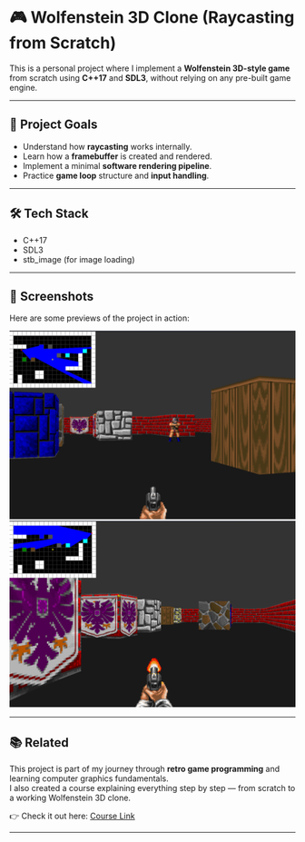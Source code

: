 # 🎮 Wolfenstein 3D Clone (Raycasting from Scratch)

This is a personal project where I implement a **Wolfenstein 3D-style game** from scratch using **C++17** and **SDL3**, without relying on any pre-built game engine.

---

## 🚀 Project Goals
- Understand how **raycasting** works internally.  
- Learn how a **framebuffer** is created and rendered.  
- Implement a minimal **software rendering pipeline**.  
- Practice **game loop** structure and **input handling**.  

---

## 🛠️ Tech Stack
- C++17  
- SDL3  
- stb_image (for image loading)  

---

## 📸 Screenshots
Here are some previews of the project in action:

![Screenshot 1](images/1.png)  
![Screenshot 2](images/2.png)  

---

## 📚 Related
This project is part of my journey through **retro game programming** and learning computer graphics fundamentals.  
I also created a course explaining everything step by step — from scratch to a working Wolfenstein 3D clone.  

👉 Check it out here: [Course Link](https://github.com/)  

---
